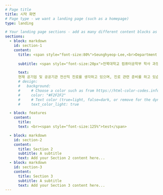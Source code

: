 ```yaml
---
# Page title
title: 시작 화면
# Page type - we want a landing page (such as a homepage)
type: landing

# Your landing page sections - add as many different content blocks as you like
sections:
  - block: markdown
    id: section-1
    content:
      title: <span style="font-size:80%">Seunghyeop-Lee,<br>Department of Computer Engineering,<br>Jeonbuk National University</span>
      
      subtitle: <span style="font-size:20px">전북대학교 컴퓨터공학부 학사 과정을 밟고 있는 이승협의 자기 소개 사이트입니다</span>

      text: 
      현재 공기업 및 공공기관 전산직 진로를 생각하고 있으며, 진로 관련 준비를 하고 있습니다.
      # design:
      #   background:
      #     # Choose a color such as from https://html-color-codes.info
      #     color: "#F2F2F2"
      #     # Text color (true=light, false=dark, or remove for the dynamic theme color).
      #     text_color_light: true

  - block: features
    content:
      title:
      text: <br><span style="font-size:125%">test</span>

  - block: markdown
    id: section-2
    content:
      title: Section 2
      subtitle: A subtitle
      text: Add your Section 2 content here...
  - block: markdown
    id: section-3
    content:
      title: Section 3
      subtitle: A subtitle
      text: Add your Section 3 content here...
---
```

